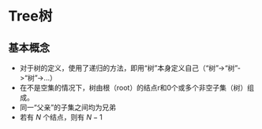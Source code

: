 # Tree树

## 基本概念
- 对于树的定义，使用了递归的方法，即用“树”本身定义自己（“树”->“树”->“树”->...）
- 在不是空集的情况下，树由根（root）的结点r和0个或多个非空子集（树）组成。
- 同一“父亲”的子集之间均为兄弟
- 若有 $N$ 个结点，则有 $N-1$